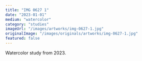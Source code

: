 ```yaml
---
title: "IMG 0627 1"
date: "2023-01-01"
medium: "watercolor"
category: "studies"
imageUrl: "/images/artworks/img-0627-1.jpg"
originalImage: "/images/originals/artworks/img-0627-1.jpg"
featured: false
---
```


Watercolor study from 2023.
